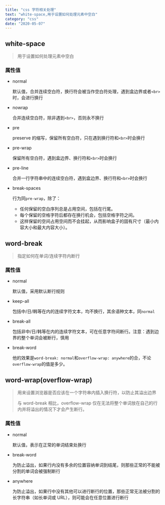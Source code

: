 ```yaml
---
title: "css 字符相关处理"
text: "white-space,用于设置如何处理元素中空白"
category: "css"
date: "2020-05-07"
---
```


## white-space

> 用于设置如何处理元素中空白

### 属性值

- normal

  默认值，合并连续空白符，换行符会被当作空白符处理，遇到盒边界或者`<br>`时，会进行换行

- nowrap

  合并连续空白符，除非遇到`<br>`，否则永不换行

- pre

  preserve 的缩写，保留所有空白符，只在遇到换行符和`<br>`时会换行

- pre-wrap

  保留所有空白符，遇到盒边界、换行符和`<br>`时会换行

- pre-line

  合并一行字符串中的连续空白符，遇到盒边界、换行符和`<br>`时会换行

- break-spaces

  行为同`pre-wrap`，除了：

  - 任何保留的空白序列总是占用空间，包括在行尾。
  - 每个保留的空格字符后都存在换行机会，包括空格字符之间。
  - 这样保留的空间占用空间而不会挂起，从而影响盒子的固有尺寸（最小内容大小和最大内容大小）。

## word-break

> 指定如何在单词/连续字符内断行

### 属性值

- normal

  默认值，采用默认断行规则

- keep-all

  包括中/日/韩等在内的连续字符文本，均不换行，其余语种文本，同`normal`

- break-all

  包括非中/日/韩等在内的连续字符文本，可在任意字符间断行。注意：遇到边界的整个单词会被断行，慎用

- break-word

  他的效果是`word-break: normal`和`overflow-wrap: anywhere`的合，不论`overflow-wrap`的值是多少。

## word-wrap(overflow-wrap)

> 用来设置浏览器是否应该在一个字符串内插入换行符，以防止其溢出边界
>
> 与 word-break 相比，overflow-wrap 仅在无法将整个单词放在自己的行内并将溢出的情况下才会产生断行。

### 属性值

- normal

  默认值，表示在正常的单词结束处换行

- break-word

  为防止溢出，如果行内没有多余的位置容纳单词到结尾，则那些正常的不能被分割的单词会被强制断行

- anywhere

  为防止溢出，如果行中没有其他可以进行断行的位置，那些正常无法被分割的长字符串（如长单词或 URL），则可能会在任意位置进行断行
